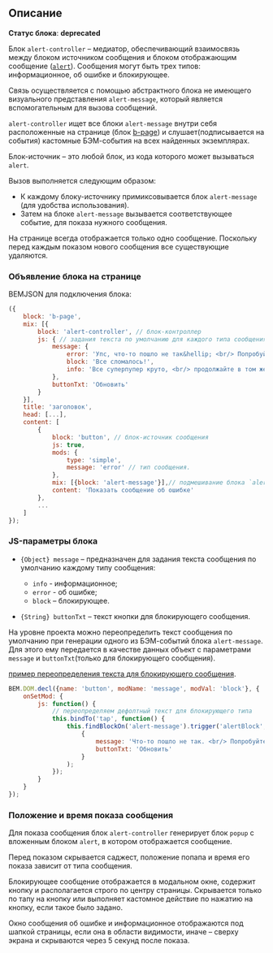 ## Описание

**Статус блока**: **deprecated**

Блок `alert-controller` – медиатор, обеспечивающий взаимосвязь между блоком источником сообщения и блоком отображающим сообщение ([`alert`](../alert/alert.ru.md)). Сообщения могут быть трех типов: информационное, об ошибке и блокирующее.

Связь осуществляется с помощью абстрактного блока не имеющего визуального представления `alert-message`, который является вспомогательным для вызова сообщений.

`alert-controller` ищет все блоки `alert-message` внутри себя расположенные на странице (блок [b-page](../b-page/b-page.ru.md)) и слушает(подписывается на события) кастомные БЭМ-события на всех найденных экземплярах.

Блок-источник – это любой блок, из кода которого может вызываться `alert`.

Вызов выполняется следующим образом:

* К каждому блоку-источнику примиксовывается блок `alert-message` (для удобства использования).
* Затем на блоке `alert-message` вызывается соответствующее событие, для показа нужного сообщения.

На странице всегда отображается только одно сообщение. Поскольку перед каждым показом нового сообщения все существующие удаляются.


### Объявление блока на странице

BEMJSON для подключения блока:

```javascript
({
    block: 'b-page',
    mix: [{
        block: 'alert-controller', // блок-контроллер
        js: { // задания текста по умолчанию для каждого типа сообщения
            message: {
                error: 'Упс, что-то пошло не так&hellip; <br/> Попробуйте поискать снова',
                block: 'Все сломалось!',
                info: 'Все суперпупер круто, <br/> продолжайте в том же духе'
            },
            buttonTxt: 'Обновить'
        }
    }],
    title: 'заголовок',
    head: [...],
    content: [
        {
            block: 'button', // блок-источник сообщения
            js: true,
            mods: {
                type: 'simple',
                message: 'error' // тип сообщения.
            },
            mix: [{block: 'alert-message'}],// подмешивание блока `alert-message`
            content: 'Показать сообщение об ошибке'
        },
        ...
    ]
});
```

### JS-параметры блока

* `{Object} message` – предназначен для задания текста сообщения по умолчанию каждому типу сообщения:

  * `info` - информационное;
  * `error` - об ошибке;
  * `block` – блокирующее.

* `{String} buttonTxt` – текст кнопки для блокирующего сообщения.

На уровне проекта можно переопределить текст сообщения по умолчанию  при генерации одного из БЭМ-событий блока `alert-message`. Для этого ему передается в качестве данных объект с параметрами `message` и `buttonTxt`(только для блокирующего сообщения).

[пример переопределения текста для блокирующего сообщения](../alert/alert.examples/10-simple.blocks/button/_message/button_message_block.js).

```javascript
BEM.DOM.decl({name: 'button', modName: 'message', modVal: 'block'}, {
    onSetMod: {
        js: function() {
            // переопределяем дефолтный текст для блокирующего типа
            this.bindTo('tap', function() {
                this.findBlockOn('alert-message').trigger('alertBlock',
                    {
                        message: 'Что-то пошло не так. <br/> Попробуйте обновить страницу.',
                        buttonTxt: 'Обновить'
                    }
                );
            });
        }
    }
});
```

### Положение и время показа сообщения

Для показа сообщения блок `alert-controller` генерирует блок `popup` c вложенным блоком `alert`, в котором отображается сообщение.

Перед показом скрывается саджест, положение попапа и время его показа зависит от типа сообщения.

Блокирующее сообщение отображается в модальном окне, содержит кнопку  и располагается строго по центру страницы. Скрывается только по тапу на кнопку или выполняет кастомное действие по нажатию на кнопку, если такое было задано.

Окно сообщения об ошибке и информационное отображаются под шапкой страницы, если она в области видимости, иначе – сверху экрана и скрываются через 5 секунд после показа.
